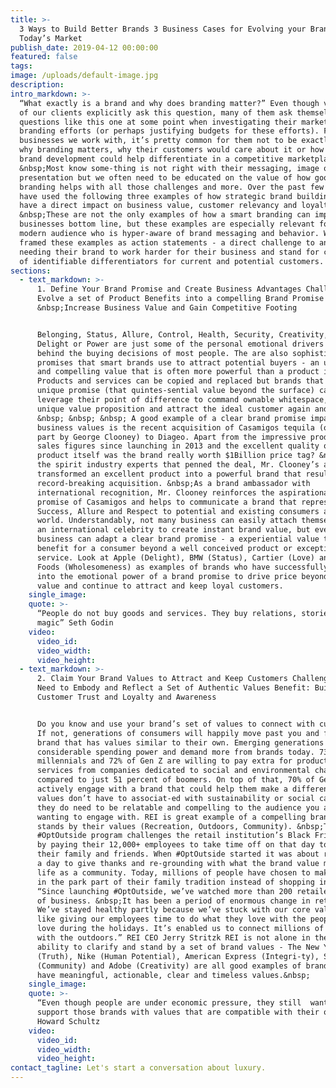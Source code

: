```yaml
---
title: >-
  3 Ways to Build Better Brands 3 Business Cases for Evolving your Brand for
  Today’s Market
publish_date: 2019-04-12 00:00:00
featured: false
tags:
image: /uploads/default-image.jpg
description:
intro_markdown: >-
  “What exactly is a brand and why does branding matter?” Even though very few
  of our clients explicitly ask this question, many of them ask themselves
  questions like this one at some point when investigating their marketing or
  branding efforts (or perhaps justifying budgets for these efforts). For many
  businesses we work with, it’s pretty common for them not to be exactly sure
  why branding matters, why their customers would care about it or how better
  brand development could help differentiate in a competitive marketplace.
  &nbsp;Most know some-thing is not right with their messaging, image or
  presentation but we often need to be educated on the value of how good
  branding helps with all those challenges and more. Over the past few years we
  have used the following three examples of how strategic brand building can
  have a direct impact on business value, customer relevancy and loyalty.
  &nbsp;These are not the only examples of how a smart branding can impact a
  businesses bottom line, but these examples are especially relevant for a
  modern audience who is hyper-aware of brand messaging and behavior. We have
  framed these examples as action statements - a direct challenge to anyone
  needing their brand to work harder for their business and stand for clear set
  of identifiable differentiators for current and potential customers. &nbsp;
sections:
  - text_markdown: >-
      1. Define Your Brand Promise and Create Business Advantages Challenge:
      Evolve a set of Product Benefits into a compelling Brand Promise Benefit:
      &nbsp;Increase Business Value and Gain Competitive Footing


      Belonging, Status, Allure, Control, Health, Security, Creativity, Respect,
      Delight or Power are just some of the personal emotional drivers that are
      behind the buying decisions of most people. The are also sophisticated
      promises that smart brands use to attract potential buyers - an unspoken
      and compelling value that is often more powerful than a product itself.
      Products and services can be copied and replaced but brands that have a
      unique promise (that quintes-sential value beyond the surface) can
      leverage their point of difference to command ownable whitespace, craft a
      unique value proposition and attract the ideal customer again and again..
      &nbsp; &nbsp; &nbsp; A good example of a clear brand promise impacting
      business values is the recent acquisition of Casamigos tequila (owned in
      part by George Clooney) to Diageo. Apart from the impressive products’
      sales figures since launching in 2013 and the excellent quality of the
      product itself was the brand really worth $1Billion price tag? &nbsp;To
      the spirit industry experts that penned the deal, Mr. Clooney’s attachment
      transformed an excellent product into a powerful brand that resulted in a
      record-breaking acquisition. &nbsp;As a brand ambassador with
      international recognition, Mr. Clooney reinforces the aspirational brand
      promise of Casamigos and helps to communicate a brand that represents
      Success, Allure and Respect to potential and existing consumers around the
      world. Understandably, not many business can easily attach themselves to
      an international celebrity to create instant brand value, but every
      business can adapt a clear brand promise - a experiential value that ads
      benefit for a consumer beyond a well conceived product or exceptional
      service. Look at Apple (Delight), BMW (Status), Cartier (Love) and Whole
      Foods (Wholesomeness) as examples of brands who have successfully tapped
      into the emotional power of a brand promise to drive price beyond market
      value and continue to attract and keep loyal customers.
    single_image:
    quote: >-
      “People do not buy goods and services. They buy relations, stories and
      magic” Seth Godin
    video:
      video_id:
      video_width:
      video_height:
  - text_markdown: >-
      2. Claim Your Brand Values to Attract and Keep Customers Challenge: Brands
      Need to Embody and Reflect a Set of Authentic Values Benefit: Build
      Customer Trust and Loyalty and Awareness


      Do you know and use your brand’s set of values to connect with customers?
      If not, generations of consumers will happily move past you and find a
      brand that has values similar to their own. Emerging generations have
      considerable spending power and demand more from brands today. 73% of
      millennials and 72% of Gen Z are willing to pay extra for products and
      services from companies dedicated to social and environmental change,
      compared to just 51 percent of boomers. On top of that, 70% of Gen Z would
      actively engage with a brand that could help them make a difference. Brand
      values don’t have to associat-ed with sustainability or social causes but
      they do need to be relatable and compelling to the audience you are
      wanting to engage with. REI is great example of a compelling brand that
      stands by their values (Recreation, Outdoors, Community). &nbsp;Their
      #OptOutside program challenges the retail institution’s Black Friday event
      by paying their 12,000+ employees to take time off on that day to be with
      their family and friends. When #OptOutside started it was about reclaiming
      a day to give thanks and re-grounding with what the brand value most in
      life as a community. Today, millions of people have chosen to make a walk
      in the park part of their family tradition instead of shopping indoors.
      “Since launching #OptOutside, we’ve watched more than 200 retailers go out
      of business. &nbsp;It has been a period of enormous change in retail.
      We’ve stayed healthy partly because we’ve stuck with our core values —
      like giving our employees time to do what they love with the people they
      love during the holidays. It’s enabled us to connect millions of people
      with the outdoors.” REI CEO Jerry Stritzk REI is not alone in their
      ability to clarify and stand by a set of brand values - The New York Times
      (Truth), Nike (Human Potential), American Express (Integri-ty), Starbucks
      (Community) and Adobe (Creativity) are all good examples of brands that
      have meaningful, actionable, clear and timeless values.&nbsp;
    single_image:
    quote: >-
      “Even though people are under economic pressure, they still  want to
      support those brands with values that are compatible with their own”
      Howard Schultz
    video:
      video_id:
      video_width:
      video_height:
contact_tagline: Let's start a conversation about luxury.
---
```



